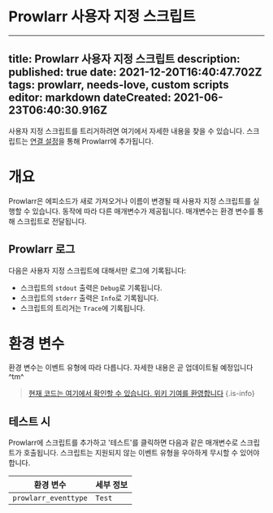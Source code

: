 # Prowlarr 사용자 지정 스크립트
---
title: Prowlarr 사용자 지정 스크립트
description: 
published: true
date: 2021-12-20T16:40:47.702Z
tags: prowlarr, needs-love, custom scripts
editor: markdown
dateCreated: 2021-06-23T06:40:30.916Z
---

사용자 지정 스크립트를 트리거하려면 여기에서 자세한 내용을 찾을 수 있습니다. 스크립트는 [연결 설정](/prowlarr/settings#connections)을 통해 Prowlarr에 추가됩니다.

# 개요

Prowlarr은 에피소드가 새로 가져오거나 이름이 변경될 때 사용자 지정 스크립트를 실행할 수 있습니다. 동작에 따라 다른 매개변수가 제공됩니다. 매개변수는 환경 변수를 통해 스크립트로 전달됩니다.

## Prowlarr 로그

다음은 사용자 지정 스크립트에 대해서만 로그에 기록됩니다:

- 스크립트의 `stdout` 출력은 `Debug`로 기록됩니다.
- 스크립트의 `stderr` 출력은 `Info`로 기록됩니다.
- 스크립트의 트리거는 `Trace`에 기록됩니다.

# 환경 변수

환경 변수는 이벤트 유형에 따라 다릅니다. 자세한 내용은 곧 업데이트될 예정입니다^tm^

> [현재 코드는 여기에서 확인할 수 있습니다. 위키 기여를 환영합니다](https://github.com/Prowlarr/Prowlarr/blob/develop/src/NzbDrone.Core/Notifications/CustomScript/CustomScript.cs)
{.is-info}

## 테스트 시

Prowlarr에 스크립트를 추가하고 '테스트'를 클릭하면 다음과 같은 매개변수로 스크립트가 호출됩니다. 스크립트는 지원되지 않는 이벤트 유형을 우아하게 무시할 수 있어야 합니다.

| 환경 변수 | 세부 정보 |
| ---------- | --------- |
| `prowlarr_eventtype` | `Test`  |